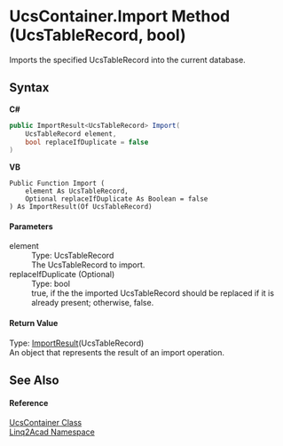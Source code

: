 # UcsContainer.Import Method (UcsTableRecord, bool)
 

Imports the specified UcsTableRecord into the current database.

## Syntax

**C#**<br />
``` C#
public ImportResult<UcsTableRecord> Import(
	UcsTableRecord element,
	bool replaceIfDuplicate = false
)
```

**VB**<br />
``` VB
Public Function Import ( 
	element As UcsTableRecord,
	Optional replaceIfDuplicate As Boolean = false
) As ImportResult(Of UcsTableRecord)
```


#### Parameters
<dl><dt>element</dt><dd>Type: UcsTableRecord<br />The UcsTableRecord to import.</dd><dt>replaceIfDuplicate (Optional)</dt><dd>Type: bool<br />true, if the the imported UcsTableRecord should be replaced if it is already present; otherwise, false.</dd></dl>

#### Return Value
Type: <a href="T_Linq2Acad_ImportResult_1.md">ImportResult</a>(UcsTableRecord)<br />An object that represents the result of an import operation.

## See Also


#### Reference
<a href="T_Linq2Acad_UcsContainer.md">UcsContainer Class</a><br /><a href="N_Linq2Acad.md">Linq2Acad Namespace</a><br />
